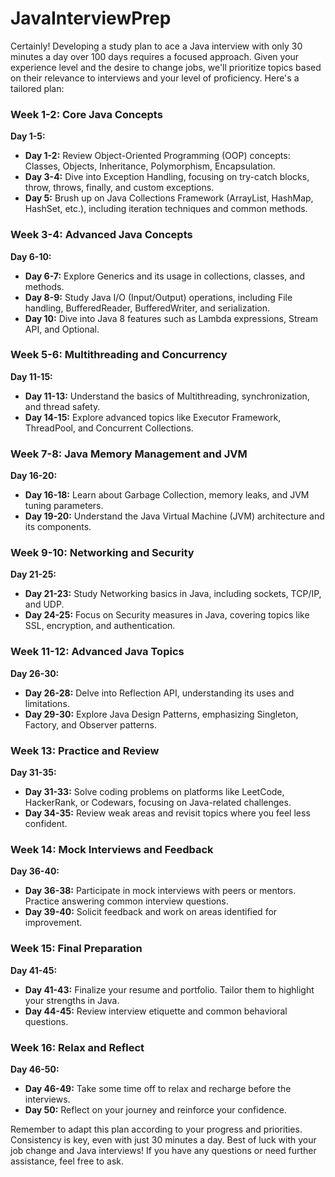 # JavaInterviewPrep
Certainly! Developing a study plan to ace a Java interview with only 30 minutes a day over 100 days requires a focused approach. Given your experience level and the desire to change jobs, we'll prioritize topics based on their relevance to interviews and your level of proficiency. Here's a tailored plan:

### Week 1-2: Core Java Concepts
**Day 1-5:**
- **Day 1-2:** Review Object-Oriented Programming (OOP) concepts: Classes, Objects, Inheritance, Polymorphism, Encapsulation.
- **Day 3-4:** Dive into Exception Handling, focusing on try-catch blocks, throw, throws, finally, and custom exceptions.
- **Day 5:** Brush up on Java Collections Framework (ArrayList, HashMap, HashSet, etc.), including iteration techniques and common methods.

### Week 3-4: Advanced Java Concepts
**Day 6-10:**
- **Day 6-7:** Explore Generics and its usage in collections, classes, and methods.
- **Day 8-9:** Study Java I/O (Input/Output) operations, including File handling, BufferedReader, BufferedWriter, and serialization.
- **Day 10:** Dive into Java 8 features such as Lambda expressions, Stream API, and Optional.

### Week 5-6: Multithreading and Concurrency
**Day 11-15:**
- **Day 11-13:** Understand the basics of Multithreading, synchronization, and thread safety.
- **Day 14-15:** Explore advanced topics like Executor Framework, ThreadPool, and Concurrent Collections.

### Week 7-8: Java Memory Management and JVM
**Day 16-20:**
- **Day 16-18:** Learn about Garbage Collection, memory leaks, and JVM tuning parameters.
- **Day 19-20:** Understand the Java Virtual Machine (JVM) architecture and its components.

### Week 9-10: Networking and Security
**Day 21-25:**
- **Day 21-23:** Study Networking basics in Java, including sockets, TCP/IP, and UDP.
- **Day 24-25:** Focus on Security measures in Java, covering topics like SSL, encryption, and authentication.

### Week 11-12: Advanced Java Topics
**Day 26-30:**
- **Day 26-28:** Delve into Reflection API, understanding its uses and limitations.
- **Day 29-30:** Explore Java Design Patterns, emphasizing Singleton, Factory, and Observer patterns.

### Week 13: Practice and Review
**Day 31-35:**
- **Day 31-33:** Solve coding problems on platforms like LeetCode, HackerRank, or Codewars, focusing on Java-related challenges.
- **Day 34-35:** Review weak areas and revisit topics where you feel less confident.

### Week 14: Mock Interviews and Feedback
**Day 36-40:**
- **Day 36-38:** Participate in mock interviews with peers or mentors. Practice answering common interview questions.
- **Day 39-40:** Solicit feedback and work on areas identified for improvement.

### Week 15: Final Preparation
**Day 41-45:**
- **Day 41-43:** Finalize your resume and portfolio. Tailor them to highlight your strengths in Java.
- **Day 44-45:** Review interview etiquette and common behavioral questions.

### Week 16: Relax and Reflect
**Day 46-50:**
- **Day 46-49:** Take some time off to relax and recharge before the interviews.
- **Day 50:** Reflect on your journey and reinforce your confidence.

Remember to adapt this plan according to your progress and priorities. Consistency is key, even with just 30 minutes a day. Best of luck with your job change and Java interviews! If you have any questions or need further assistance, feel free to ask.
